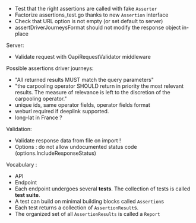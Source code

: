 
- Test that the right assertions are called with fake `Asserter`
- Factorize assertions_test.go thanks to new `Assertion` interface
- Check that URL option is not empty (or set default to server)
- assertDriverJourneysFormat should not modify the response object in-place

Server:
- Validate request with OapiRequestValidator middleware

Possible assertions driver journeys:
- "All returned results MUST match the query parameters"
- "the carpooling operator SHOULD return in priority the most relevant 
  results. The measure of relevance is left to the discretion of the 
  carpooling operator."
- unique ids, same operator fields, operator fields format
- weburl required if deeplink supported.
- long-lat in France ?

Validation:
- Validate response data from file on import ! 
- Options : do not allow undocumented status code 
  (options.IncludeResponseStatus)

Vocabulary :

- API
- Endpoint
- Each endpoint undergoes several **tests**. The collection of tests is called 
  **test suite**.
- A test can build on minimal building blocks called `Assertion`s
- Each test returns a collection of `AssertionResult`s. 
- The organized set of all `AssertionResults` is called a `Report`


